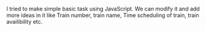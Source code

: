 I tried to make simple basic task using JavaScript. We can modify it and add more ideas in it like Train number, train name, Time scheduling of train, train availibility etc.
